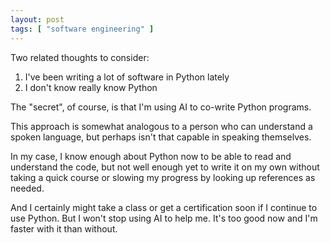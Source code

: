 ```yaml
---
layout: post
tags: [ "software engineering" ]
---
```


Two related thoughts to consider:
1. I've been writing a lot of software in Python lately
2. I don't know really know Python

The "secret", of course, is that I'm using AI to co-write Python programs.

This approach is somewhat analogous to a person who can understand a spoken language,
but perhaps isn't that capable in speaking themselves.

In my case, I know enough about Python now to be able to read and understand the code,
but not well enough yet to write it on my own without taking a quick course or slowing
my progress by looking up references as needed.

And I certainly might take a class or get a certification soon if I continue to use Python.
But I won't stop using AI to help me. It's too good now and I'm faster with it than without.